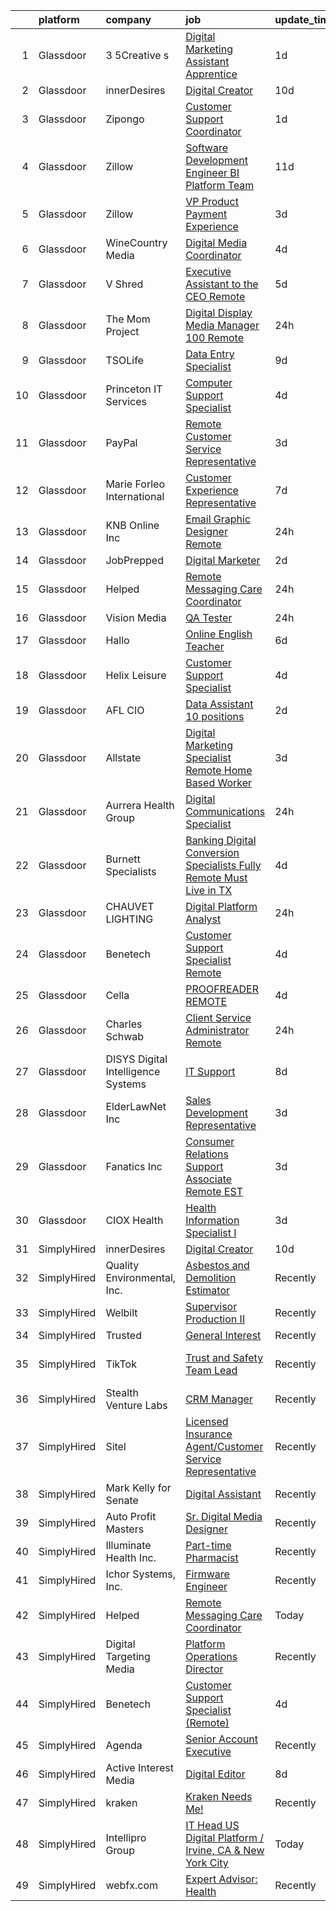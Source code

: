 

|    | platform    | company                              | job                                                                                                                                                                                                                                                                                                                                                                                                                                                                                                                                                                                                                                                                                                                                                                                                                                                                                                                                                                                                                                                                                                                                                                                                                                                                                                  | update_time   | location                |
|---:|:------------|:-------------------------------------|:-----------------------------------------------------------------------------------------------------------------------------------------------------------------------------------------------------------------------------------------------------------------------------------------------------------------------------------------------------------------------------------------------------------------------------------------------------------------------------------------------------------------------------------------------------------------------------------------------------------------------------------------------------------------------------------------------------------------------------------------------------------------------------------------------------------------------------------------------------------------------------------------------------------------------------------------------------------------------------------------------------------------------------------------------------------------------------------------------------------------------------------------------------------------------------------------------------------------------------------------------------------------------------------------------------|:--------------|:------------------------|
|  1 | Glassdoor   | 3 5Creative s                        | [Digital Marketing Assistant Apprentice](https://www.glassdoor.com/partner/jobListing.htm?pos=116&ao=1136043&s=58&guid=0000018271ebbbb499099bb5bd52e376&src=GD_JOB_AD&t=SR&vt=w&ea=1&cs=1_f2756ce3&cb=1659768651366&jobListingId=1008053444346&jrtk=3-0-1g9ounf11k24g801-1g9ounf1f2f33000-0ae0536ea95b51f2-)                                                                                                                                                                                                                                                                                                                                                                                                                                                                                                                                                                                                                                                                                                                                                                                                                                                                                                                                                                                         | 1d            | Remote                  |
|  2 | Glassdoor   | innerDesires                         | [Digital Creator](https://www.glassdoor.com/partner/jobListing.htm?pos=113&ao=1136043&s=58&guid=0000018271ebbbb499099bb5bd52e376&src=GD_JOB_AD&t=SR&vt=w&ea=1&cs=1_198a952e&cb=1659768651366&jobListingId=1008031587564&jrtk=3-0-1g9ounf11k24g801-1g9ounf1f2f33000-95ee0013a0241e9b-)                                                                                                                                                                                                                                                                                                                                                                                                                                                                                                                                                                                                                                                                                                                                                                                                                                                                                                                                                                                                                | 10d           | Remote                  |
|  3 | Glassdoor   | Zipongo                              | [Customer Support Coordinator](https://www.glassdoor.com/partner/jobListing.htm?pos=120&ao=1136043&s=58&guid=0000018271ebbbb499099bb5bd52e376&src=GD_JOB_AD&t=SR&vt=w&cs=1_191346f1&cb=1659768651367&jobListingId=1008053678744&jrtk=3-0-1g9ounf11k24g801-1g9ounf1f2f33000-3063e88d8d068d2f-)                                                                                                                                                                                                                                                                                                                                                                                                                                                                                                                                                                                                                                                                                                                                                                                                                                                                                                                                                                                                        | 1d            | Remote                  |
|  4 | Glassdoor   | Zillow                               | [Software Development Engineer  BI Platform Team](https://www.glassdoor.com/partner/jobListing.htm?pos=101&ao=1110586&s=58&guid=0000018271ebbbb499099bb5bd52e376&src=GD_JOB_AD&t=SR&vt=w&cs=1_642d3c10&cb=1659768651363&jobListingId=1008029115943&cpc=2CAED5C921A5F994&jrtk=3-0-1g9ounf11k24g801-1g9ounf1f2f33000-aa7839b48f9d97b2--6NYlbfkN0ANMurRYyPEXg08u6OamUd1Mvhk-zhFSGYIZgoJR86UvYL2v6MoUqae-sD5DnU21vqC2UF99JMAjhy-q3W26wV0OR3kiOVzWbSDC3gVYLsiTktE9vsGEa0zhcuxvstXNa5kghVE-XUnHte40666cgsJHK7tTXpa374Hfys5VisUCBoQQzFmb9RLl7509tRFlsBAwsILpCWeNtrT_uDqSVIal0yz3jpJ24k8dUrYkp-TZJDgzYaoNsqxx6gyJzlL6SSQzNLIoRepc9Hhylx3jXKaRLcUkQM4udDAYovq00PJAvFwgwSIy2KZXUAkgISOEFGbHkKPXluanJbg-37tFU0vWLMurbAJGYBN4hePWBc653JY6a9Bk3U4a3Z4DUMWrlaES0cu7biODIpofxm0oO3BgwzkQcL3edfWRwJxSr02ay976WVZgusZynFVLTE1I9qT9tkUT-QTYfCIwOCNXgAOGnLNsTDM1iaj0WcaQZzsRqCqYs-ira6yDjMMQ4xH-ImAeeMwljImsQ3Z0fGeMP60LDYr2RaVvROeiu8cX9fqI45tpg8Q4mGm2vZa0Dy2gDGqRDk1eJodQ8si_RRiq2LtFxqBfrs_AHyfBYj2OeziB8TMn40dtXslZMrcb-pwgKwqLTQYZB52eEjtjm2e2yFCSr_la_-y4G5LwIGGwNVVZt67uNc3eyHP9IW9SIbCOSh69beRrIg3n-1icl-w55NDTyUtgAQNSvf5j_4VceMWd5op3iq0vYZ_e1i2_IarTrew4n7n8LqzuPQ6sOanMbFZpj3iz-P-mpVWLrEyzs_YYqD-5W-qEgQzRAqC5YEgNaU08J6IIRc9ul8XmHicX8NqFW8AriCjfC4pgK7sV_Rc9oreSxIHnfJYiF6IHBvhO9k%3D)                  | 11d           | Remote                  |
|  5 | Glassdoor   | Zillow                               | [VP  Product   Payment Experience](https://www.glassdoor.com/partner/jobListing.htm?pos=107&ao=1110586&s=58&guid=0000018271ebbbb499099bb5bd52e376&src=GD_JOB_AD&t=SR&vt=w&cs=1_50942d81&cb=1659768651364&jobListingId=1008047665550&cpc=9908D8D4413DBB8A&jrtk=3-0-1g9ounf11k24g801-1g9ounf1f2f33000-6ad826b837fa784b--6NYlbfkN0ANMurRYyPEXg08u6OamUd1Mvhk-zhFSGYIZgoJR86UvYL2v6MoUqae-sD5DnU21vqQgh5enxJgk5x6KM5YNUHa4wyX-CR-Xw2cQ94g2GYyHHxz5MX5c1tASPW7DwD5MwmgVy-0rQLAKXDSxoch4e4Bk6c14feFllWF9S290-2ydn_GM6NL7MSXkY_hbZUZqVqVhoeI0F5Ziutb6aRs6UGCS3zxs5VQUG0fWU34WtrKIRWkrh9QGrvheDXMilKMFzSjXXW-ZqouRUGdQlVDQpQExbQNNaWHggPur97rzhRRBGzJILmE2cDuKBRWf7zAcYAsfx1PyF6G-rQQJ8S852kRrvLQeE-LnTiKn5MSGo2uaZb0-z27OCFUbw-OpLAAr_Aaia1VCMcWsgIfRMmr21xI2SjWXNGhQ3MbYVBaR1NdMQv8sOQMiWPPcGHkCnqlcg8XmsFgif4KA3lSBC-vpiJ9zWsVHO6zJ_hlKA1AgWxt-8zhk3bJy5VXe1E1V_LmiaaIGTaeyO5cFgrR_ugokC9EWV7CkiCPvzS2acpH74FkWpT6h-S1mhtOKg9qSaE3YxbV3wFQDE0S7TZyBeXtUsr2YlZsjWSnzlxTaA_vGvmzgJtIkBdsWhonxcLlx9BIgEdH159YtTZhRxiZD4W2pzOn6cs8pWwfTVmx7QAeRyW9NDRY0JUjjeMGpKwAV5wnEYBeO5tV5B7iulWYYYGLRmfEeyotVUtGefNSvVj6Q3uS08ih2t71Qv3He_wUwfrRGy9aDBBWEohr_cVOL7TD18bHT0cotsbzU5_hMzCfFAG1ipAEUFKtQm22hnbp6O25cp0dsMtopPHkYfjz8yCEiIrcr91vzUSScpu78wKF5OF3TVHphCz-nbQL1R33RElEoOsIaA1mUATxUi1bPvaj8d5-Dtu1zcrHpZM%3D) | 3d            | Irvine, CA              |
|  6 | Glassdoor   | WineCountry Media                    | [Digital Media Coordinator](https://www.glassdoor.com/partner/jobListing.htm?pos=130&ao=1136043&s=58&guid=0000018271ebbbb499099bb5bd52e376&src=GD_JOB_AD&t=SR&vt=w&ea=1&cs=1_b4399ef7&cb=1659768651367&jobListingId=1008044509384&jrtk=3-0-1g9ounf11k24g801-1g9ounf1f2f33000-a791cf26443be84f-)                                                                                                                                                                                                                                                                                                                                                                                                                                                                                                                                                                                                                                                                                                                                                                                                                                                                                                                                                                                                      | 4d            | Remote                  |
|  7 | Glassdoor   | V Shred                              | [Executive Assistant to the CEO  Remote ](https://www.glassdoor.com/partner/jobListing.htm?pos=114&ao=1136043&s=58&guid=0000018271ebbbb499099bb5bd52e376&src=GD_JOB_AD&t=SR&vt=w&ea=1&cs=1_2de27aa7&cb=1659768651366&jobListingId=1008042406592&jrtk=3-0-1g9ounf11k24g801-1g9ounf1f2f33000-274195a943304a44-)                                                                                                                                                                                                                                                                                                                                                                                                                                                                                                                                                                                                                                                                                                                                                                                                                                                                                                                                                                                        | 5d            | Remote                  |
|  8 | Glassdoor   | The Mom Project                      | [Digital Display Media Manager  100  Remote ](https://www.glassdoor.com/partner/jobListing.htm?pos=104&ao=1110586&s=58&guid=0000018271ebbbb499099bb5bd52e376&src=GD_JOB_AD&t=SR&vt=w&cs=1_225c74d4&cb=1659768651364&jobListingId=1008056448670&cpc=C3517E2410EFB392&jrtk=3-0-1g9ounf11k24g801-1g9ounf1f2f33000-d39cb521abcef710--6NYlbfkN0BDp_epf89aHDQhKpPegNJQ_ldQpEFZQsM9OcONMGxWx6pU56EKHF58QjVdAUvn2gWS6t2tWCxTJ7BVqh0hquMa7PDOLmfcRc1u6qw1ZieTM7_owTmiy3WJbYtGiape1ncJTJzWHb3AKqGiUTbcyXckyTAgeFUutwgwRpVs5_mnoL9zRcsxU7QlC6Ld53UjHoW0Q6CoFAluV2Id6DXyXYdCsrPVRwG2OVU5S92YzlH1vcPGGfKk-4inTzBncVNZDVHQHO5Pi6f4e3MD1Hv_u6EX-uv0B9vhatjymJic6XAZm7c4ZYJsIh7-iCmqezBhfqWdALQzXYMh_1ATJ0tPlXmSq9jwLsf0h2jNwQ5JV5IcyY-royRHxf28KDyJ8tOVkiaUP498Jtx7V6VDXoEmLYpF95ZZW_Ft8VMhMN46u8MLxNtNRY9YAXKrF-CiXJpPwo1CVUU-CLHi3Rgm2P1_0a1jXjhANW1uT_LSp-YO2uQ0n6GD-Kv5EtvwOPNfbrNZ6OPww8NbltB0hwE-UqHkBjABR1U3I0opJPe_-s4g7yEu_4981huzX13MrrsyilrlXj0%3D)                                                                                                                                                                                                                                                                                                                                                      | 24h           | Remote                  |
|  9 | Glassdoor   | TSOLife                              | [Data Entry Specialist](https://www.glassdoor.com/partner/jobListing.htm?pos=119&ao=1136043&s=58&guid=0000018271ebbbb499099bb5bd52e376&src=GD_JOB_AD&t=SR&vt=w&ea=1&cs=1_a81e25fe&cb=1659768651367&jobListingId=1008033924059&jrtk=3-0-1g9ounf11k24g801-1g9ounf1f2f33000-9be52143023b0d66-)                                                                                                                                                                                                                                                                                                                                                                                                                                                                                                                                                                                                                                                                                                                                                                                                                                                                                                                                                                                                          | 9d            | Remote                  |
| 10 | Glassdoor   | Princeton IT Services                | [Computer Support Specialist](https://www.glassdoor.com/partner/jobListing.htm?pos=115&ao=1136043&s=58&guid=0000018271ebbbb499099bb5bd52e376&src=GD_JOB_AD&t=SR&vt=w&ea=1&cs=1_c80bdfa8&cb=1659768651366&jobListingId=1008044758811&jrtk=3-0-1g9ounf11k24g801-1g9ounf1f2f33000-cba137818ab4a918-)                                                                                                                                                                                                                                                                                                                                                                                                                                                                                                                                                                                                                                                                                                                                                                                                                                                                                                                                                                                                    | 4d            | Remote                  |
| 11 | Glassdoor   | PayPal                               | [Remote Customer Service Representative](https://www.glassdoor.com/partner/jobListing.htm?pos=102&ao=1110586&s=58&guid=0000018271ebbbb499099bb5bd52e376&src=GD_JOB_AD&t=SR&vt=w&ea=1&cs=1_c1e36b0a&cb=1659768651364&jobListingId=1008048410673&cpc=451933188B21919D&jrtk=3-0-1g9ounf11k24g801-1g9ounf1f2f33000-79bd59c28cb66d92--6NYlbfkN0DU-F56RgAyFk8IOKZIzbPDY7JlmS72TMLpmNQzkaTSHlWi0x14Sm1iA_8XlxRi4evaDOtw3jhPf9qBJ6EVsZx2h1TZGWs474uisrf81Mzm8X9me4jGX3pn7y4Y8IOohbe2lsdJTakPT_mCL07V_oveaqi-36ZERPxdKMzzXSC66t-mblS1-xWGrCKdy6XTeu83DhEjAKxGVkcT0wFI-RZTllFFMmKEX1gg4VIVvm38o9b1mN39Y5l-wBE40UxplAM12i-94CXEh7Ct_vNOL4iY7zeWYBt74aj7Ln8wf4vglptNrkXLmkvjk8hQZh50s7iQF1teNRtVNk9PJ_CGKQnzlYjok0ZLHzTG6NhET5kNlc3EccnQ_xmTzYQpxVxjZHtrOuNcpt_3LIyhNbqHw985g1mRrxrKcgWGWCA33UOT68JSB7XoD4A5jFXvDBWemkA_FFxSnzoQgSWbC8UqDg6DEdLWs9LVPCqusOdCYPCTKX7NWXI5jx9vizHbu7ssjTq_-Qk3_dz0-ithF8bhIbpWx_pQW0x7z-4%3D)                                                                                                                                                                                                                                                                                                                                                                                      | 3d            | United States           |
| 12 | Glassdoor   | Marie Forleo International           | [Customer Experience Representative](https://www.glassdoor.com/partner/jobListing.htm?pos=126&ao=1136043&s=58&guid=0000018271ebbbb499099bb5bd52e376&src=GD_JOB_AD&t=SR&vt=w&ea=1&cs=1_7f9a0cd6&cb=1659768651367&jobListingId=1008038076561&jrtk=3-0-1g9ounf11k24g801-1g9ounf1f2f33000-f821e64705e410f5-)                                                                                                                                                                                                                                                                                                                                                                                                                                                                                                                                                                                                                                                                                                                                                                                                                                                                                                                                                                                             | 7d            | Remote                  |
| 13 | Glassdoor   | KNB Online Inc                       | [Email Graphic Designer   Remote](https://www.glassdoor.com/partner/jobListing.htm?pos=123&ao=1136043&s=58&guid=0000018271ebbbb499099bb5bd52e376&src=GD_JOB_AD&t=SR&vt=w&ea=1&cs=1_75e2b937&cb=1659768651367&jobListingId=1008055973956&jrtk=3-0-1g9ounf11k24g801-1g9ounf1f2f33000-ceab70f53507bee2-)                                                                                                                                                                                                                                                                                                                                                                                                                                                                                                                                                                                                                                                                                                                                                                                                                                                                                                                                                                                                | 24h           | Remote                  |
| 14 | Glassdoor   | JobPrepped                           | [Digital Marketer](https://www.glassdoor.com/partner/jobListing.htm?pos=121&ao=1136043&s=58&guid=0000018271ebbbb499099bb5bd52e376&src=GD_JOB_AD&t=SR&vt=w&ea=1&cs=1_cfa1884c&cb=1659768651367&jobListingId=1008050103568&jrtk=3-0-1g9ounf11k24g801-1g9ounf1f2f33000-cc429f693ff88445-)                                                                                                                                                                                                                                                                                                                                                                                                                                                                                                                                                                                                                                                                                                                                                                                                                                                                                                                                                                                                               | 2d            | Remote                  |
| 15 | Glassdoor   | Helped                               | [Remote Messaging Care Coordinator](https://www.glassdoor.com/partner/jobListing.htm?pos=112&ao=1136043&s=58&guid=0000018271ebbbb499099bb5bd52e376&src=GD_JOB_AD&t=SR&vt=w&ea=1&cs=1_570be12c&cb=1659768651366&jobListingId=1008056086825&jrtk=3-0-1g9ounf11k24g801-1g9ounf1f2f33000-3817201c9b198061-)                                                                                                                                                                                                                                                                                                                                                                                                                                                                                                                                                                                                                                                                                                                                                                                                                                                                                                                                                                                              | 24h           | Remote                  |
| 16 | Glassdoor   | Vision Media                         | [QA Tester](https://www.glassdoor.com/partner/jobListing.htm?pos=103&ao=1110586&s=58&guid=0000018271ebbbb499099bb5bd52e376&src=GD_JOB_AD&t=SR&vt=w&ea=1&cs=1_5dd926fd&cb=1659768651364&jobListingId=1008056077583&cpc=39A4E8CE329AB187&jrtk=3-0-1g9ounf11k24g801-1g9ounf1f2f33000-44c01a38db736377--6NYlbfkN0DAwgduWqBP7ymGN-lTADpinz2i-23XbRAyg5ywqS-MDeAVr-qZ8jm2TrYNmDXXuuqiehqPgX2QTDB-ksWQi0-qEhS43Rgs1SGnPBhjeEn14pQA1O_Ss4-BfU0-IWTJNYpE6Cs-zdskEhvqomPoxnYD8hFsQ9M8HbC093brx5cxZ2vscaFHh-kzMvwLuL5Ci64yG0-Ipj5rm0B34qfbcnsutfUtyLiYfdsNMkZC5RI3uYXzwvmDzneVP7VzYlkbW1gleTuT-VWsRV8Y6fuQj7hu7bH0xhEFsesFzan4Y5QJ5B1LNE1ELm468P6txLV4NkjRxE5MlXiy-k6-uSdnF-yZ3i-jlYDXAPdox4-2PE0CxGLAdmv6mJAJFau38Rs7cqqVBwp3sj4EzRBbhcnFYA9KBxu_coako-Qfeo7bl6VYuptyJNCs_CVbr_HMGrIy9PMMHANnS0_lnLIvjDhb1bGcgTqESbKiiMj9Hfh2DxFtnBQX3XgbFeZ8j9W6JJESGyk%3D)                                                                                                                                                                                                                                                                                                                                                                                                                                                   | 24h           | Remote                  |
| 17 | Glassdoor   | Hallo                                | [Online English Teacher](https://www.glassdoor.com/partner/jobListing.htm?pos=117&ao=1136043&s=58&guid=0000018271ebbbb499099bb5bd52e376&src=GD_JOB_AD&t=SR&vt=w&ea=1&cs=1_52f73199&cb=1659768651366&jobListingId=1008039781650&jrtk=3-0-1g9ounf11k24g801-1g9ounf1f2f33000-b7b42922e50c5685-)                                                                                                                                                                                                                                                                                                                                                                                                                                                                                                                                                                                                                                                                                                                                                                                                                                                                                                                                                                                                         | 6d            | Remote                  |
| 18 | Glassdoor   | Helix Leisure                        | [Customer Support Specialist](https://www.glassdoor.com/partner/jobListing.htm?pos=122&ao=1136043&s=58&guid=0000018271ebbbb499099bb5bd52e376&src=GD_JOB_AD&t=SR&vt=w&cs=1_23fcf6f1&cb=1659768651367&jobListingId=1008043375776&jrtk=3-0-1g9ounf11k24g801-1g9ounf1f2f33000-6a0f0794a29931aa-)                                                                                                                                                                                                                                                                                                                                                                                                                                                                                                                                                                                                                                                                                                                                                                                                                                                                                                                                                                                                         | 4d            | Remote                  |
| 19 | Glassdoor   | AFL CIO                              | [Data Assistant  10 positions ](https://www.glassdoor.com/partner/jobListing.htm?pos=111&ao=1136043&s=58&guid=0000018271ebbbb499099bb5bd52e376&src=GD_JOB_AD&t=SR&vt=w&ea=1&cs=1_71a71489&cb=1659768651366&jobListingId=1008049527285&jrtk=3-0-1g9ounf11k24g801-1g9ounf1f2f33000-1a361abe29a08485-)                                                                                                                                                                                                                                                                                                                                                                                                                                                                                                                                                                                                                                                                                                                                                                                                                                                                                                                                                                                                  | 2d            | Washington, DC          |
| 20 | Glassdoor   | Allstate                             | [Digital Marketing Specialist  Remote Home Based Worker ](https://www.glassdoor.com/partner/jobListing.htm?pos=125&ao=1136043&s=58&guid=0000018271ebbbb499099bb5bd52e376&src=GD_JOB_AD&t=SR&vt=w&cs=1_b422f53b&cb=1659768651367&jobListingId=1008047961468&jrtk=3-0-1g9ounf11k24g801-1g9ounf1f2f33000-b911d3131cb0ab51-)                                                                                                                                                                                                                                                                                                                                                                                                                                                                                                                                                                                                                                                                                                                                                                                                                                                                                                                                                                             | 3d            | Remote                  |
| 21 | Glassdoor   | Aurrera Health Group                 | [Digital Communications Specialist](https://www.glassdoor.com/partner/jobListing.htm?pos=105&ao=1110586&s=58&guid=0000018271ebbbb499099bb5bd52e376&src=GD_JOB_AD&t=SR&vt=w&ea=1&cs=1_e0f313ac&cb=1659768651365&jobListingId=1008055866415&cpc=32EE424DE2B657EB&jrtk=3-0-1g9ounf11k24g801-1g9ounf1f2f33000-24c839331ceb292c--6NYlbfkN0DAwgduWqBP7ymGN-lTADpinz2i-23XbRAyg5ywqS-MDeAVr-qZ8jm2O9ak7DMQmA6NLvzZWLhIogip3CSEKd63M2gjijTBUZ6R6DFynkApeJOCDKd2PHG1ALX2st6j9YzHhESZEjSksS9dwKepvjtBzgo4--OPbAMqRhS0v-VJ2IN-4oTeND-z4s8neicuRS97wZFt5wK5VI60dDF3trXWxvSpqWVagjAFbT_LZARtxMkfDd4KoHqGGndi7RQ9SNDTMjilqfbodeo0fGuac8KAHm1XVDw4U2KAS2Ky1-NJ4DeAWGf0NhlKdasCfhP_kbMIi8fhx1riTns7pz4pRpvcYmsMkBcnNpzhzrHRPin9QVSNcmDqwU6oFJx_tddtVznFoh2QdlpMQVht0SI9EBE231m2HWwh0oTnorcSK8QEdQk49G8Y_WT0CpdYxxfzsVIT8twIXdIo7NnPJjmH00ZcTkmwEwWUcBGw2M2ix8UIs6gEJm5Oh78NuwJXZ0RMpYQ%3D)                                                                                                                                                                                                                                                                                                                                                                                                                           | 24h           | Remote                  |
| 22 | Glassdoor   | Burnett Specialists                  | [Banking   Digital Conversion Specialists   Fully Remote   Must Live in TX](https://www.glassdoor.com/partner/jobListing.htm?pos=109&ao=1110586&s=58&guid=0000018271ebbbb499099bb5bd52e376&src=GD_JOB_AD&t=SR&vt=w&ea=1&cs=1_37fbdd67&cb=1659768651365&jobListingId=1008045078757&cpc=3BA4CE39D5B5DEF5&jrtk=3-0-1g9ounf11k24g801-1g9ounf1f2f33000-6ec7d4f5ed63eb18--6NYlbfkN0BXsJLc1c3BqK7fSOBAY0S63dkl3xsa1FjiuqeEH0z8h5dyoAdVPzGvcTqlqQRj5FXO7qCt_wAe_w8NcJj1xPe49d47mgpK9OZtiuTHqMVyYziU-5VJuhirriBZYkuyqj5VxiNlEe2ErmYSBnSfUCEKKbtjSORTyQ5qe6vhuAlul1ozyU7FLndUWP98JYX_ZRd8_bVrUw4_YMR_eXa0TIc-YvTql0XVVMnNG3M9UGv0y0Ga6p9Jca9cSabkBHCQWvOurWmSGldKd15loMzps0VvKxgXVCQF5Tva4jPY59MuG60yPbVVBvXf_Q1g0YUpWEAQe9vSdYPLxulcMgeWTa0okCI3rgAsi5GdnhSX0GeXVti8RSu47k09rOszYlJnDYoER9GJqyxNSIWHshtcjI_QiITyXTd9Ok4tOCxTkPliMbKSLDqvm3DMBcExjSK8Jeod69j8iG7aJ6HBNoehMecFFUYmBh3U8f_yChUi9NudO2yN_ZR6jkWXri5hiydXxyc%3D)                                                                                                                                                                                                                                                                                                                                                                                   | 4d            | Texas                   |
| 23 | Glassdoor   | CHAUVET LIGHTING                     | [Digital Platform Analyst](https://www.glassdoor.com/partner/jobListing.htm?pos=129&ao=1136043&s=58&guid=0000018271ebbbb499099bb5bd52e376&src=GD_JOB_AD&t=SR&vt=w&ea=1&cs=1_78501c31&cb=1659768651367&jobListingId=1008055851737&jrtk=3-0-1g9ounf11k24g801-1g9ounf1f2f33000-19f7ed046ee957a9-)                                                                                                                                                                                                                                                                                                                                                                                                                                                                                                                                                                                                                                                                                                                                                                                                                                                                                                                                                                                                       | 24h           | Remote                  |
| 24 | Glassdoor   | Benetech                             | [Customer Support Specialist  Remote ](https://www.glassdoor.com/partner/jobListing.htm?pos=110&ao=1136043&s=58&guid=0000018271ebbbb499099bb5bd52e376&src=GD_JOB_AD&t=SR&vt=w&ea=1&cs=1_15de058a&cb=1659768651365&jobListingId=1008045935467&jrtk=3-0-1g9ounf11k24g801-1g9ounf1f2f33000-ee278853810d628a-)                                                                                                                                                                                                                                                                                                                                                                                                                                                                                                                                                                                                                                                                                                                                                                                                                                                                                                                                                                                           | 4d            | Remote                  |
| 25 | Glassdoor   | Cella                                | [PROOFREADER  REMOTE ](https://www.glassdoor.com/partner/jobListing.htm?pos=128&ao=1136043&s=58&guid=0000018271ebbbb499099bb5bd52e376&src=GD_JOB_AD&t=SR&vt=w&cs=1_de078e11&cb=1659768651367&jobListingId=1008045109431&jrtk=3-0-1g9ounf11k24g801-1g9ounf1f2f33000-ce0c0c5a99a6b31a-)                                                                                                                                                                                                                                                                                                                                                                                                                                                                                                                                                                                                                                                                                                                                                                                                                                                                                                                                                                                                                | 4d            | Washington, DC          |
| 26 | Glassdoor   | Charles Schwab                       | [Client Service Administrator  Remote ](https://www.glassdoor.com/partner/jobListing.htm?pos=127&ao=1136043&s=58&guid=0000018271ebbbb499099bb5bd52e376&src=GD_JOB_AD&t=SR&vt=w&cs=1_dfff9104&cb=1659768651367&jobListingId=1008055497646&jrtk=3-0-1g9ounf11k24g801-1g9ounf1f2f33000-c31a35fffe6ac2bc-)                                                                                                                                                                                                                                                                                                                                                                                                                                                                                                                                                                                                                                                                                                                                                                                                                                                                                                                                                                                               | 24h           | California              |
| 27 | Glassdoor   | DISYS   Digital Intelligence Systems | [IT Support](https://www.glassdoor.com/partner/jobListing.htm?pos=108&ao=1110586&s=58&guid=0000018271ebbbb499099bb5bd52e376&src=GD_JOB_AD&t=SR&vt=w&ea=1&cs=1_c1b43105&cb=1659768651366&jobListingId=1008035482946&cpc=2CAED5C921A5F994&jrtk=3-0-1g9ounf11k24g801-1g9ounf1f2f33000-ad44e1dedd383484--6NYlbfkN0BTYkY06FZEdAAtNWO-eDAfNklmfZymsMF6eFRONl7rAMN5x_2sHrqXfWPo9rHDxSPZP45c32y0ejX7Yr6Jf6_kYyz702OlCQH9POVs0GXgvjyijJVR-oL2oIcxIriFCU-40HtOyu6monhNI5C7ZmM1cSpwP6-lNyFPZIvVlLd2yzCVPSDfNeOtQ6qOXFhKXDjd8jdhvBLzjLhQXTm_lM4szSH8LoN4LnfsZ78dXxRA8CattpzoB1vJ2153N3vtXenIwq-a6olem3_eoXj2h2VGn27hWu91EiMiiNB739aPUTowIGufIQ185moQhoUx4PRvLnL3refF0y7K48Mf48zNqXnPCFp__CfZKbmu8Lmo5A40CUIK20EHpQ74wzmBRt2Zz1oGSfGJCRv2Sn20oH-6sqFTvFSH_ggN5FrMXLntH8l20otki_oF080ugJAAcz2sIOTEQU-hnYSBO7tIfcwI6d6nFb4gpiGvse1MZGcVF7rhmWtZSE6h)                                                                                                                                                                                                                                                                                                                                                                                                                                                                | 8d            | Remote                  |
| 28 | Glassdoor   | ElderLawNet  Inc                     | [Sales Development Representative](https://www.glassdoor.com/partner/jobListing.htm?pos=124&ao=1136043&s=58&guid=0000018271ebbbb499099bb5bd52e376&src=GD_JOB_AD&t=SR&vt=w&ea=1&cs=1_15795db5&cb=1659768651367&jobListingId=1008047243736&jrtk=3-0-1g9ounf11k24g801-1g9ounf1f2f33000-a5da6aa2859dea17-)                                                                                                                                                                                                                                                                                                                                                                                                                                                                                                                                                                                                                                                                                                                                                                                                                                                                                                                                                                                               | 3d            | Remote                  |
| 29 | Glassdoor   | Fanatics Inc                         | [Consumer Relations Support Associate  Remote   EST ](https://www.glassdoor.com/partner/jobListing.htm?pos=118&ao=1136043&s=58&guid=0000018271ebbbb499099bb5bd52e376&src=GD_JOB_AD&t=SR&vt=w&cs=1_4e285632&cb=1659768651367&jobListingId=1008048300614&jrtk=3-0-1g9ounf11k24g801-1g9ounf1f2f33000-f74f8145da98cfc3-)                                                                                                                                                                                                                                                                                                                                                                                                                                                                                                                                                                                                                                                                                                                                                                                                                                                                                                                                                                                 | 3d            | Remote                  |
| 30 | Glassdoor   | CIOX Health                          | [Health Information Specialist I](https://www.glassdoor.com/partner/jobListing.htm?pos=106&ao=1110586&s=58&guid=0000018271ebbbb499099bb5bd52e376&src=GD_JOB_AD&t=SR&vt=w&cs=1_d2ef59a8&cb=1659768651364&jobListingId=1008048661635&cpc=8795CF9063CD573D&jrtk=3-0-1g9ounf11k24g801-1g9ounf1f2f33000-2dd83885530708a2--6NYlbfkN0DmVkbSMMk0SKBlrQ160sntKeTFoLu9cDfRQznIgsntp_qWLZxp7XF70qvPNt07L4v4fxHbkvPb_NNkCmSyWSULMoknHyyO5UYylbpOAftQ_zMLGOZFeRkFOlm4qiu6q4V4DhSFR2xjbqvq8FYXXe7iwwIwbe4tDbn5vJa-OD_8mBVNGf5chUoftVdY5G2DvcBsoGgrEPN1q-QQ4r8LDhQaojN9RTFedpmCD6ieECnduJLgsHL5E_UHiuTlINSJqPWba4J929yXelpPM3MSgReKj9-gNMvIe-1jh0zcaYYcuC4wG69K1-O4b4RNQchWRNIGcgHJimTI4gpT5HSARqyikeZWMFXHxGgwfoDXNoxeq0Nd547S-5ANdc9ZhEY1pm2MTqvDq1Bd9bQnmlJsQD3DCcyvKoJXWNLR41OcIA-TkY2YKCpB7JMVU8_ewJSAxO9IUaXuFs649DxzOhkkqz8TdnHc_nJGmvn28cq63n7aiRZDPkKjNgdV8zblXIcCmW_3R6PKy3Mk5JZstVOr-6SyoddpLRdZgEE76CkOdcS8odOGcnfkHBAn_E5KnWiAJb1MA-uqb0X0VtnN68wGbFxAc2wvnWIZb6nRNvK41swXKkN1AhSFFmwav3XAz8HBjzOx_Gp6owDPhrZ0CBxGgO6Wit4EEGk492nWmwlvSLiUoTtogCghNvlLpkA2J9GCpClF302IocpbtXTsBGqY-4CkSPELfJVFf6gMpVTfoACR9Q%3D%3D)                                                                                                                                                                                    | 3d            | Remote                  |
| 31 | SimplyHired | innerDesires                         | [Digital Creator](https://www.simplyhired.com/job/MNBUC8g6jCthcNuvlz-m0cFTqTzbWvychlZiBrqYSEEJMTIcUgru6Q?q=digital+platform)                                                                                                                                                                                                                                                                                                                                                                                                                                                                                                                                                                                                                                                                                                                                                                                                                                                                                                                                                                                                                                                                                                                                                                         | 10d           | Remote                  |
| 32 | SimplyHired | Quality Environmental, Inc.          | [Asbestos and Demolition Estimator](https://www.simplyhired.com/job/Xp28goQL8bI4DdsTIc2Kjjc6i45Qe6WuKmh6A-Ilm_89lSswagrnUw?q=digital+platform)                                                                                                                                                                                                                                                                                                                                                                                                                                                                                                                                                                                                                                                                                                                                                                                                                                                                                                                                                                                                                                                                                                                                                       | Recently      | Santa Fe Springs, CA    |
| 33 | SimplyHired | Welbilt                              | [Supervisor Production II](https://www.simplyhired.com/job/WoqTzImVryLBdx201mV4zyLGdyDbzo6rZww0G5WV1uqyAT_Cxsdueg?q=digital+platform)                                                                                                                                                                                                                                                                                                                                                                                                                                                                                                                                                                                                                                                                                                                                                                                                                                                                                                                                                                                                                                                                                                                                                                | Recently      | Mount Pleasant, MI      |
| 34 | SimplyHired | Trusted                              | [General Interest](https://www.simplyhired.com/job/Bxma5cDu08WrSCKVCPn26emOBliEhZPvthQ9pr52DsfwhK-LZ1w4wA?q=digital+platform)                                                                                                                                                                                                                                                                                                                                                                                                                                                                                                                                                                                                                                                                                                                                                                                                                                                                                                                                                                                                                                                                                                                                                                        | Recently      | Remote                  |
| 35 | SimplyHired | TikTok                               | [Trust and Safety Team Lead](https://www.simplyhired.com/job/5HuWZam3uIEAnH0h9qocf63hrcocsk0sWRPQghBwh29JQEERSKmmqg?q=digital+platform)                                                                                                                                                                                                                                                                                                                                                                                                                                                                                                                                                                                                                                                                                                                                                                                                                                                                                                                                                                                                                                                                                                                                                              | Recently      | Phoenix, AZ +1 location |
| 36 | SimplyHired | Stealth Venture Labs                 | [CRM Manager](https://www.simplyhired.com/job/GNEMu2AzUS4vG4t_K0N4aPW3k4hLUd3PbIDF-pb4D7YmoDQZcJKPdA?q=digital+platform)                                                                                                                                                                                                                                                                                                                                                                                                                                                                                                                                                                                                                                                                                                                                                                                                                                                                                                                                                                                                                                                                                                                                                                             | Recently      | Remote                  |
| 37 | SimplyHired | Sitel                                | [Licensed Insurance Agent/Customer Service Representative](https://www.simplyhired.com/job/jpLogJOd9nvIsYG_O5mmc0MZluNiuK1rZOEj6Llj9wxj7vIA8lpqUQ?q=digital+platform)                                                                                                                                                                                                                                                                                                                                                                                                                                                                                                                                                                                                                                                                                                                                                                                                                                                                                                                                                                                                                                                                                                                                | Recently      | Boise City, OK          |
| 38 | SimplyHired | Mark Kelly for Senate                | [Digital Assistant](https://www.simplyhired.com/job/HTS-D0-yJjNW-cNoWQDwon0ZxHHJyZt5Jjdjt8arj6GFQjOnAUK0yA?q=digital+platform)                                                                                                                                                                                                                                                                                                                                                                                                                                                                                                                                                                                                                                                                                                                                                                                                                                                                                                                                                                                                                                                                                                                                                                       | Recently      | Phoenix, AZ             |
| 39 | SimplyHired | Auto Profit Masters                  | [Sr. Digital Media Designer](https://www.simplyhired.com/job/9UQfh1p558RdO_uM8_28SHexgv17MFg5hNd5cEXFB4KD3ECcbjCoGQ?q=digital+platform)                                                                                                                                                                                                                                                                                                                                                                                                                                                                                                                                                                                                                                                                                                                                                                                                                                                                                                                                                                                                                                                                                                                                                              | Recently      | Littleton, CO           |
| 40 | SimplyHired | Illuminate Health Inc.               | [Part-time Pharmacist](https://www.simplyhired.com/job/vNkE1aMrMaCJPd-2zu4drkcYSJ4xzBg6OYvhC-DtxQDa4IGayBwA5w?q=digital+platform)                                                                                                                                                                                                                                                                                                                                                                                                                                                                                                                                                                                                                                                                                                                                                                                                                                                                                                                                                                                                                                                                                                                                                                    | Recently      | Remote                  |
| 41 | SimplyHired | Ichor Systems, Inc.                  | [Firmware Engineer](https://www.simplyhired.com/job/GpTA5aEY5ieS8jv64NZHdXAw7B6OUMHRX1JQ7Zakpmm8CRH1s7VSNQ?q=digital+platform)                                                                                                                                                                                                                                                                                                                                                                                                                                                                                                                                                                                                                                                                                                                                                                                                                                                                                                                                                                                                                                                                                                                                                                       | Recently      | Sparks, NV              |
| 42 | SimplyHired | Helped                               | [Remote Messaging Care Coordinator](https://www.simplyhired.com/job/raB74VySb7hZtFSgnSwz5IUgn0p5D_MZzNWf9oMmJMqnV3-J0iq8Nw?q=digital+platform)                                                                                                                                                                                                                                                                                                                                                                                                                                                                                                                                                                                                                                                                                                                                                                                                                                                                                                                                                                                                                                                                                                                                                       | Today         | Remote                  |
| 43 | SimplyHired | Digital Targeting Media              | [Platform Operations Director](https://www.simplyhired.com/job/dmIY8NNgUEMVXh43QnjeddtUzxogwjcKGs3JsQe4ISP2TTlPlAxbpg?q=digital+platform)                                                                                                                                                                                                                                                                                                                                                                                                                                                                                                                                                                                                                                                                                                                                                                                                                                                                                                                                                                                                                                                                                                                                                            | Recently      | Brookfield, WI          |
| 44 | SimplyHired | Benetech                             | [Customer Support Specialist (Remote)](https://www.simplyhired.com/job/dnifouyn3gY6Qbbu8NxhJodpDLWMiaoxWVwtTUaMPsalE1vjK-yCbA?q=digital+platform)                                                                                                                                                                                                                                                                                                                                                                                                                                                                                                                                                                                                                                                                                                                                                                                                                                                                                                                                                                                                                                                                                                                                                    | 4d            | Remote                  |
| 45 | SimplyHired | Agenda                               | [Senior Account Executive](https://www.simplyhired.com/job/y5FsSBEBGXnvX33iu8vyL1UeqUsDXFUo183szTqaEABBarf7Ihw5aQ?q=digital+platform)                                                                                                                                                                                                                                                                                                                                                                                                                                                                                                                                                                                                                                                                                                                                                                                                                                                                                                                                                                                                                                                                                                                                                                | Recently      | Albuquerque, NM         |
| 46 | SimplyHired | Active Interest Media                | [Digital Editor](https://www.simplyhired.com/job/Ll9NzhyEerPAxSqgPDdHay_UdJye4YzUSxIfzg5BYYOTboHoKPFO6g?q=digital+platform)                                                                                                                                                                                                                                                                                                                                                                                                                                                                                                                                                                                                                                                                                                                                                                                                                                                                                                                                                                                                                                                                                                                                                                          | 8d            | Remote                  |
| 47 | SimplyHired | kraken                               | [Kraken Needs Me!](https://www.simplyhired.com/job/gAOP7xEkGkhnWnpoVpXrs-Uaz_ge4OwDT6eKiIVQvo0GR8g02D9ebg?q=digital+platform)                                                                                                                                                                                                                                                                                                                                                                                                                                                                                                                                                                                                                                                                                                                                                                                                                                                                                                                                                                                                                                                                                                                                                                        | Recently      | Remote                  |
| 48 | SimplyHired | Intellipro Group                     | [IT Head US Digital Platform / Irvine, CA & New York City](https://www.simplyhired.com/job/UQA151qK2suotb0m2YU2rUBv7KSwV7eJk76e8n0bSUiF0D-fy85FDQ?q=digital+platform)                                                                                                                                                                                                                                                                                                                                                                                                                                                                                                                                                                                                                                                                                                                                                                                                                                                                                                                                                                                                                                                                                                                                | Today         | New York, NY            |
| 49 | SimplyHired | webfx.com                            | [Expert Advisor: Health](https://www.simplyhired.com/job/FGOJqamkokBh27NFXhgcIbkxESfYaYdkUvenUQ9BE0eqOlbzJDmuDA?q=digital+platform)                                                                                                                                                                                                                                                                                                                                                                                                                                                                                                                                                                                                                                                                                                                                                                                                                                                                                                                                                                                                                                                                                                                                                                  | Recently      | Remote                  |